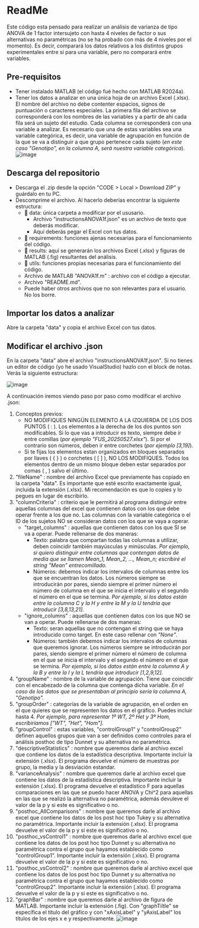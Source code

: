 # ReadMe
Este código esta pensado para realizar un análisis de varianza de tipo ANOVA de 1 factor intersujeto con hasta 4 niveles de factor o sus alternativas no paramétricas (no se ha probado con más de 4 niveles por el momento). Es decir, comparará los datos relativos a los distintos grupos experimentales entre si para una variable, pero no comparará entre variables.
## Pre-requisitos
- Tener instalado MATLAB (el código fué hecho con MATLAB R2024a).
- Tener los datos a analizar en una única hoja de un archivo Excel (.xlsx). El nombre del archivo no debe contenter espacios, signos de puntuación o caracteres especiales. La primera fila del archivo se corresponderá con los nombres de las variables y a partir de ahí cada fila será un sujeto del estudio. Cada columna se corresponderá con una variable a analizar. Es necesario que una de estas variables sea una variable categórica, es decir, una variable de agrupación en función de la que se va a distinguir a que grupo pertenece cada sujeto (*en este caso "Genotipo", en la columna A, será nuestra variable categórica*). ![image](https://github.com/user-attachments/assets/dec0a335-7cd0-432e-861e-5406c4d53b3e)
## Descarga del repositorio
- Descarga el .zip desde la opción "CODE > Local > Download ZIP" y guárdalo en tu PC.
- Descomprime el archivo. Al hacerlo deberías encontrar la siguiente estructura:
  - 📁 data: única carpeta a modificar por el ususario.
    - Archivo "instructionsANOVA1f.json" es un archivo de texto que deberás modificar.
    - Aquí deberás pegar el Excel con tus datos.
  - 📁 requirements: funciones ajenas necesarias para el funcionamiento del código.
  - 📁 results: aquí se generarán los archivos Excel (.xlsx) y figuras de MATLAB (.fig) resultantes del análisis.
  - 📁 utils: funciones propias necesarias para el funcionamiento del código.
  - Archivo de MATLAB "ANOVA1f.m" : archivo con el código a ejecutar.
  - Archivo "README.md".
  - Puede haber otros archivos que no son relevantes para el usuario. No los borre.
 ## Importar los datos a analizar
 Abre la carpeta "data" y copia el archivo Excel con tus datos.
 ## Modificar el archivo .json
 En la carpeta "data" abre el archivo "instructionsANOVA1f.json". Si no tienes un editor de código (yo he usado VisualStudio) hazlo con el block de notas. Verás la siguiente estructura:
 
   ![image](https://github.com/user-attachments/assets/444dc0ea-cee4-4b63-8613-408184fab314)
   
 A continuación iremos viendo paso por paso como modificar el archivo .json:
   1. Conceptos previos:
      - NO MODIFIQUES NINGÚN ELEMENTO A LA IZQUIERDA DE LOS DOS PUNTOS ( : ). Los elementos a la derecha de los dos puntos son modificables. Si lo que vas a introducir es texto, siempre debe ir entre comillas (*por ejemplo "FUS_20250527.xlsx"*). Si por el contrario son números, deben ir entre corchetes (*por ejemplo [3,19]*).
      - Si te fijas los elementos estan organizados en bloques separados por llaves ( { } ) o corchetes ( [ ] ), NO LOS MODIFIQUES. Todos los elementos dentro de un mismo bloque deben estar separados por comas ( , ) salvo el último.
   2. "fileName" : nombre del archivo Excel que previamente has copiado en la carpeta "data". Es importante que esté escrito exactamente igual, incluida la extensión (.xlsx). Mi recomendación es que lo copies y lo pegues en lugar de escribirlo.
   4. "columnCriteria" : criterio que le permitirá al programa distinguir entre aquellas columnas del excel que contienen datos con los que debe operar frente a los que no. Las columnas con la variable categórica o el ID de los sujetos NO se consideran datos con los que se vaya a operar.
      - "target_columns" : aquellas que contienen datos con los que SI se va a operar. Puede rellenarse de dos maneras:
          - Texto: palabra que compartan todas las columnas a utilizar, deben coincidir también mayúsculas y minúsculas. *Por ejemplo, si quiero distinguir entre columnas que contengan datos de media que se llamen Mean_1, Mean_2, ..., Mean_n; escribiré el string "Mean" entrecomillado.*
          - Números: debemos indicar los intervalos de columnas entre los que se encuentran los datos. Los números siempre se introducirán por pares, siendo siempre el primer número el número de columna en el que se inicia el intervalo y el segundo el número en el que se termina. *Por ejemplo, si los datos están entre la columna C y la H y entre la M y la U tendría que introducir [3,8,13,21].*
      - "ignore_columns" : aquellas que contienen datos con los que NO se van a operar. Puede rellenarse de dos maneras:
          - Texto: seran aquellas que no contengan el string que se haya introducido como target. En este caso rellenar con *"None"*.
          - Números: también debemos indicar los intervalos de columnas que queremos ignorar. Los números siempre se introducirán por pares, siendo siempre el primer número el número de columna en el que se inicia el intervalo y el segundo el número en el que se termina. *Por ejemplo, si los datos están entre la columna A y la B y entre la I y la L tendría que introducir [1,2,9,12].*
   5. "groupName" : nombre de la variable de agrupación. Tiene que coincidir con el encabezado de la columna que contenga dicha variable. *En el caso de los datos que se presentaban al principio sería la columna A, "Genotipo".*
   6. "groupOrder" : categorías de la variable de agrupación, en el orden en el que quieres que se representen los datos en el gráfico. Puedes incluir hasta 4. *Por ejemplo, para representar 1º WT, 2º Het y 3º Hom, escribiríamos ["WT", "Het", "Hom"].*
   7. "groupControl" : estas variables, "controlGroup1" y "controlGroup2" definen aquellos grupos que van a ser definidos como controles para el análisis posthoc de tipo Dunnet y su alternativa no paramétrica.
   8. "descriptiveStatistics" : nombre que queremos darle al archivo excel que contiene los datos de la estadística descriptiva. Importante incluir la extensión (.xlsx). El programa devuelve el número de muestras por grupo, la media y la desviación estandar.
   9. "varianceAnalysis" : nombre que queremos darle al archivo excel que contiene los datos de la estadística descriptiva. Importante incluir la extensión (.xlsx). El programa devuelve el estadístico F para aquellas comparaciones en las que se puedo hacer ANOVA y Chi^2 para aquellas en las que se realizó la alternativa no paramétrica, además devuleve el valor de la p y si este es significativo o no.
   10. "posthoc_AllComparisons" : nombre que queremos darle al archivo excel que contiene los datos de los post hoc tipo Tukey y su alternativa no paramétrica. Importante incluir la extensión (.xlsx). El programa devuelve el valor de la p y si este es significativo o no.
   11. "posthoc_vsControl1" : nombre que queremos darle al archivo excel que contiene los datos de los post hoc tipo Dunnet y su alternativa no paramétrica contra el grupo que hayamos establecido como "controlGroup1". Importante incluir la extensión (.xlsx). El programa devuelve el valor de la p y si este es significativo o no.
   12. "posthoc_vsControl2" : nombre que queremos darle al archivo excel que contiene los datos de los post hoc tipo Dunnet y su alternativa no paramétrica contra el grupo que hayamos establecido como "controlGroup2". Importante incluir la extensión (.xlsx). El programa devuelve el valor de la p y si este es significativo o no.
   13. "graphBar" : nombre que queremos darle al archivo de figura de MATLAB. Importante incluir la extensión (.fig). Con "graphTiltle" se específica el título del gráfico y con "xAxisLabel" y "yAxisLabel" los títulos de los ejes x e y respectivamente. ![image](https://github.com/user-attachments/assets/e419d805-6402-4252-b432-cf312358dcf2)
